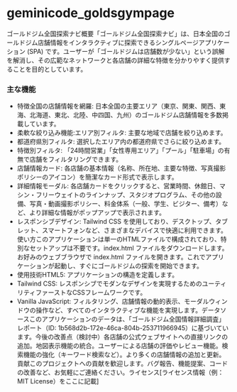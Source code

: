 # geminicode_goldsgympage
ゴールドジム全国探索ナビ概要「ゴールドジム全国探索ナビ」は、日本全国のゴールドジム店舗情報をインタラクティブに探索できるシングルページアプリケーション (SPA) です。ユーザーが「ゴールドジムは店舗数が少ない」という誤解を解消し、その広範なネットワークと各店舗の詳細な特徴を分かりやすく提供することを目的としています。

### 主な機能
- 特徴全国の店舗情報を網羅: 日本全国の主要エリア（東京、関東、関西、東海、北海道、東北、北陸、中四国、九州）のゴールドジム店舗情報を多数掲載しています。
- 柔軟な絞り込み機能:エリア別フィルタ: 主要な地域で店舗を絞り込めます。
- 都道府県別フィルタ: 選択したエリア内の都道府県でさらに絞り込めます。
- 特徴別フィルタ: 「24時間営業」「女性専用エリア」「プール」「駐車場」の有無で店舗をフィルタリングできます。
- 店舗情報カード: 各店舗の基本情報（名称、所在地、主要な特徴、写真撮影ポリシーのアイコン）を簡潔なカード形式で表示します。
- 詳細情報モーダル: 各店舗カードをクリックすると、営業時間、休館日、マシン・フリーウェイトのラインナップ、スタジオプログラム、その他の設備、写真・動画撮影ポリシー、料金体系（一般、学生、ビジター、備考）など、より詳細な情報がポップアップで表示されます。
- レスポンシブデザイン: Tailwind CSS を使用しており、デスクトップ、タブレット、スマートフォンなど、さまざまなデバイスで快適に利用できます。使い方このアプリケーションは単一のHTMLファイルで構成されており、特別なセットアップは不要です。index.html ファイルをダウンロードします。お好みのウェブブラウザで index.html ファイルを開きます。これでアプリケーションが起動し、すぐにゴールドジムの探索を開始できます。
- 使用技術HTML5: アプリケーションの構造を定義します。
- Tailwind CSS: レスポンシブでモダンなデザインを実現するためのユーティリティファーストなCSSフレームワークです。
- Vanilla JavaScript: フィルタリング、店舗情報の動的表示、モーダルウィンドウの操作など、すべてのインタラクティブな機能を実現します。データソースこのアプリケーションのデータは、「ゴールドジム全国情報詳細調査」レポート（ID: 1b568d2b-172e-46ca-804b-253711966945）に基づいています。今後の改善点（検討中）各店舗の公式ウェブサイトへの直接リンクの追加。地図表示機能の統合。ユーザーによる店舗の評価やレビュー機能。検索機能の強化（キーワード検索など）。より多くの店舗情報の追加と更新。貢献このプロジェクトへの貢献を歓迎します。バグ報告、機能提案、コードの改善など、お気軽にご連絡ください。ライセンス[ライセンス情報（例：MIT License）をここに記載]
